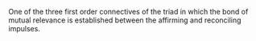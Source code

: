 One of the three first order connectives of the triad in which the bond of mutual relevance is established between the affirming and reconciling impulses. 